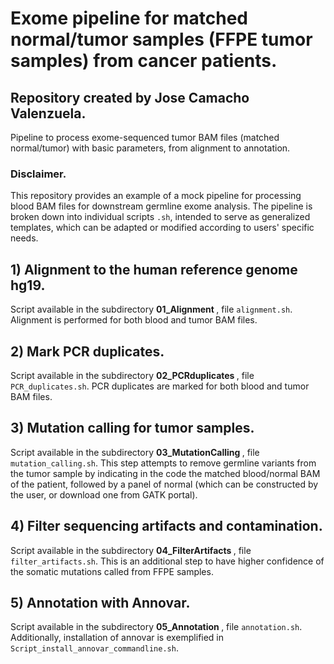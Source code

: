 # Exome pipeline for matched normal/tumor samples (FFPE tumor samples) from cancer patients.
## Repository created by Jose Camacho Valenzuela.
Pipeline to process exome-sequenced tumor BAM files (matched normal/tumor) with basic parameters, from alignment to annotation.

### Disclaimer.
This repository provides an example of a mock pipeline for processing blood BAM files for downstream germline exome analysis. The pipeline is broken down into individual scripts `.sh`, intended to serve as generalized templates, which can be adapted or modified according to users' specific needs.

## 1) Alignment to the human reference genome hg19.
Script available in the subdirectory <b> 01_Alignment </b>, file `alignment.sh`. Alignment is performed for both blood and tumor BAM files.

## 2) Mark PCR duplicates.
Script available in the subdirectory <b> 02_PCRduplicates </b>, file `PCR_duplicates.sh`. PCR duplicates are marked for both blood and tumor BAM files.

## 3) Mutation calling for tumor samples.
Script available in the subdirectory <b> 03_MutationCalling </b>, file `mutation_calling.sh`. This step attempts to remove germline variants from the tumor sample by indicating in the code the matched blood/normal BAM of the patient, followed by a panel of normal (which can be constructed by the user, or download one from GATK portal).

## 4) Filter sequencing artifacts and contamination.
Script available in the subdirectory <b> 04_FilterArtifacts </b>, file `filter_artifacts.sh`. This is an additional step to have higher confidence of the somatic mutations called from FFPE samples.

## 5) Annotation with Annovar.
Script available in the subdirectory <b> 05_Annotation </b>, file `annotation.sh`.
Additionally, installation of annovar is exemplified in `Script_install_annovar_commandline.sh`.

